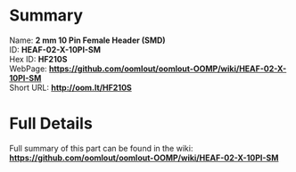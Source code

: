 
Summary
=================
  
Name: __2 mm 10 Pin Female Header (SMD)__    
ID: __HEAF-02-X-10PI-SM__   
Hex ID: __HF210S__   
WebPage: __https://github.com/oomlout/oomlout-OOMP/wiki/HEAF-02-X-10PI-SM__   
Short URL: __http://oom.lt/HF210S__   

Full Details
==========================
Full summary of this part can be found in the wiki:   
__https://github.com/oomlout/oomlout-OOMP/wiki/HEAF-02-X-10PI-SM__    

